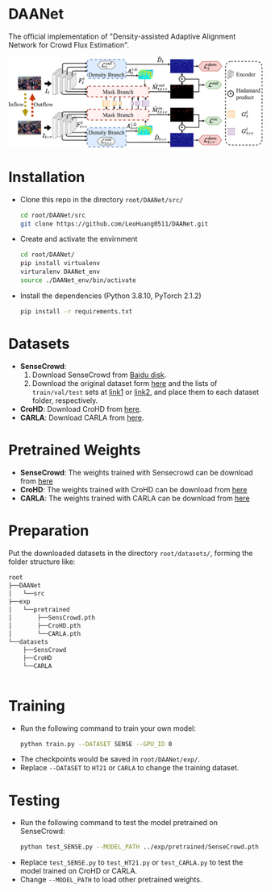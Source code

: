 # DAANet

The official implementation of "Density-assisted Adaptive Alignment Network for Crowd Flux Estimation".

![image](./figures/DAANet-Overall-1.png)

# Installation

* Clone this repo in the directory ```root/DAANet/src/``` 
    ```bash
    cd root/DAANet/src
    git clone https://github.com/LeoHuang0511/DAANet.git
    ```

* Create and activate the envirnment
    ```bash
    cd root/DAANet/
    pip install virtualenv
    virturalenv DAANet_env
    source ./DAANet_env/bin/activate
    ```

* Install the dependencies (Python 3.8.10, PyTorch 2.1.2)
    ```bash
    pip install -r requirements.txt
    ```

# Datasets

* **SenseCrowd**: 
    1. Download SenseCrowd from [Baidu disk](https://pan.baidu.com/s/1OYBSPxgwvRMrr6UTStq7ZQ?pwd=64xm).
    2. Download the original dataset form [here](https://github.com/HopLee6/VSCrowd-Dataset) and the lists of `train/val/test` sets at [link1](https://1drv.ms/u/s!AgKz_E1uf260nWeqa86-o9FMIqMt?e=0scDuw) or [link2](https://pan.baidu.com/s/13X3-egn0fYSd6NUTxB4cuw?pwd=ew8f), and place them to each dataset folder, respectively.  
* **CroHD**: Download CroHD from [here](https://motchallenge.net/data/Head_Tracking_21/). 
* **CARLA**: Download CARLA from [here](https://drive.google.com/file/d/1hycxlqE66QGXsOo-HMWyi3WUlF2TII8r/view?usp=sharing).

# Pretrained Weights

* **SenseCrowd**: The weights trained with Sensecrowd can be download from [here](https://nycu1-my.sharepoint.com/:u:/g/personal/s311505011_ee11_m365_nycu_edu_tw/EQfMAYoBPG5Ktzc4WH1-CfUBfAhAwSk6gXg_966AaK2JWg?e=ihvEt6)
* **CroHD**: The weights trained with CroHD can be download from [here](https://nycu1-my.sharepoint.com/:u:/g/personal/s311505011_ee11_m365_nycu_edu_tw/ES8yXi_5C1xLjbHZ2nq2G4YBmDmjTce2NrzwDCrNRyNxtQ?e=dAzWgN)
* **CARLA**: The weights trained with CARLA can be download from [here](https://nycu1-my.sharepoint.com/:u:/g/personal/s311505011_ee11_m365_nycu_edu_tw/ESyo__dWEKxAr_nT756mJiwBmx856KrvgSiRWJWd_6z6Nw?e=bvF4r1)

# Preparation

Put the downloaded datasets in the directory ```root/datasets/```, forming the folder structure like:
```
root
├──DAANet
│   └──src
├──exp
│   └──pretrained
│       ├──SensCrowd.pth
│       ├──CroHD.pth
│       └──CARLA.pth
└──datasets
    ├──SensCrowd
    ├──CroHD
    └──CARLA
     
```

# Training

* Run the following command to train your own model:
    ```bash
    python train.py --DATASET SENSE --GPU_ID 0
    ```
* The checkpoints would be saved in ```root/DAANet/exp/```.
* Replace ```--DATASET``` to ```HT21``` or ```CARLA``` to change the training dataset.

# Testing

* Run the following command to test the model pretrained on SenseCrowd:
    ```bash
    python test_SENSE.py --MODEL_PATH ../exp/pretrained/SenseCrowd.pth --GPU_ID 0
    ```
* Replace ```test_SENSE.py``` to ```test_HT21.py``` or ```test_CARLA.py``` to test the model trained on CroHD or CARLA.
* Change ```--MODEL_PATH``` to load other pretrained weights.

